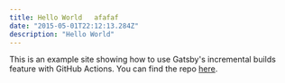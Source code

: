 ```yaml
---
title: Hello World   afafaf
date: "2015-05-01T22:12:13.284Z"
description: "Hello World"
---
```


This is an example site showing how to use Gatsby's incremental builds feature with GitHub Actions. You can find the repo [here](https://github.com/signalnerve/gatsby-incremental-builds-gh-actions-example/actions).
